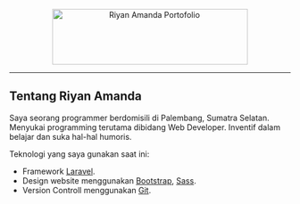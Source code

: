<p align="center">
    <img src="https://github.com/RiyanAmanda/riyanamanda.github.io/tree/master/docs/assets/logo/logo.png?raw=true" alt="Riyan Amanda Portofolio" width="350px" height="100px">
    <hr/>
</p>

## Tentang Riyan Amanda

Saya seorang programmer berdomisili di Palembang, Sumatra Selatan. Menyukai programming terutama dibidang Web Developer. Inventif dalam belajar dan suka hal-hal humoris.

Teknologi yang saya gunakan saat ini:  

- Framework [Laravel](https://laravel.com/).
- Design website menggunakan [Bootstrap](https://getbootstrap.com/docs/4.5/getting-started/introduction/), [Sass](https://sass-lang.com/).
- Version Controll menggunakan [Git](https://git-scm.com/).